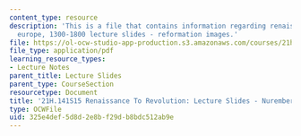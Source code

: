 ```yaml
---
content_type: resource
description: 'This is a file that contains information regarding renaissance to revolution:
  europe, 1300-1800 lecture slides - reformation images.'
file: https://ol-ocw-studio-app-production.s3.amazonaws.com/courses/21h-141-renaissance-to-revolution-europe-1300-1800-spring-2015/325e4def5d8d2e8bf29db8bdc512ab9e_MIT21H_141S15_Reformation.pdf
file_type: application/pdf
learning_resource_types:
- Lecture Notes
parent_title: Lecture Slides
parent_type: CourseSection
resourcetype: Document
title: '21H.141S15 Renaissance To Revolution: Lecture Slides - Nuremberg Chronicle'
type: OCWFile
uid: 325e4def-5d8d-2e8b-f29d-b8bdc512ab9e
---
```

